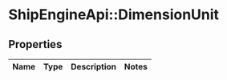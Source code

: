 # ShipEngineApi::DimensionUnit

## Properties
Name | Type | Description | Notes
------------ | ------------- | ------------- | -------------


